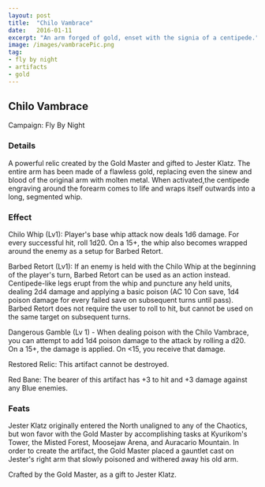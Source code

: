 ```yaml
---
layout: post
title:  "Chilo Vambrace"
date:   2016-01-11
excerpt: "An arm forged of gold, enset with the signia of a centipede."
image: /images/vambracePic.png
tag:
- fly by night
- artifacts 
- gold
---
```


## Chilo Vambrace
Campaign: Fly By Night

### Details

A powerful relic created by the Gold Master and gifted to Jester Klatz. The entire arm has been made of a flawless gold, replacing even the sinew and blood of the original arm with molten metal. When activated,the centipede engraving around the forearm comes to life and wraps itself outwards into a long, segmented whip.


### Effect

Chilo Whip (Lv1): Player's base whip attack now deals 1d6 damage. For every successful hit, roll 1d20. On a 15+, the whip also becomes wrapped around the enemy as a setup for Barbed Retort.

Barbed Retort (Lv1): If an enemy is held with the Chilo Whip at the beginning of the player's turn, Barbed Retort can be used as an action instead. Centipede-like legs erupt from the whip and puncture any held units, dealing 2d4 damage and applying a basic poison (AC 10 Con save, 1d4 poison damage for every failed save on subsequent turns until pass). Barbed Retort does not require the user to roll to hit, but cannot be used on the same target on subsequent turns.

Dangerous Gamble (Lv 1) - When dealing poison with the Chilo Vambrace, you can attempt to add 1d4 poison damage to the attack by rolling a d20. On a 15+, the damage is applied. On <15, you receive that damage.

Restored Relic:
This artifact cannot be destroyed.

Red Bane:
The bearer of this artifact has +3 to hit and +3 damage against any Blue enemies.

### Feats
Jester Klatz originally entered the North unaligned to any of the Chaotics, but won favor with the Gold Master by accomplishing tasks at Kyurikom's Tower, the Misted Forest, Moosejaw Arena, and Auracario Mountain. In order to create the artifact, the Gold Master placed a gauntlet cast on Jester's right arm that slowly poisoned and withered away his old arm.

Crafted by the Gold Master, as a gift to Jester Klatz.
